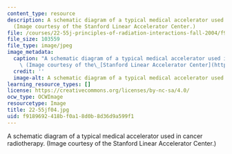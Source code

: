 ```yaml
---
content_type: resource
description: A schematic diagram of a typical medical accelerator used in cancer radiotherapy.
  (Image courtesy of the Stanford Linear Accelerator Center.)
file: /courses/22-55j-principles-of-radiation-interactions-fall-2004/f9189692418bf0a18d0b8d36d9a599f1_22-55jf04.jpg
file_size: 103559
file_type: image/jpeg
image_metadata:
  caption: "A schematic diagram of a typical medical accelerator used in cancer radiotherapy.\
    \ (Image courtesy of the\_[Stanford Linear Accelerator Center](https://www6.slac.stanford.edu/).)"
  credit: ''
  image-alt: A schematic diagram of a typical medical accelerator used in cancer radiotherapy.
learning_resource_types: []
license: https://creativecommons.org/licenses/by-nc-sa/4.0/
ocw_type: OCWImage
resourcetype: Image
title: 22-55jf04.jpg
uid: f9189692-418b-f0a1-8d0b-8d36d9a599f1
---
```

A schematic diagram of a typical medical accelerator used in cancer radiotherapy. (Image courtesy of the Stanford Linear Accelerator Center.)